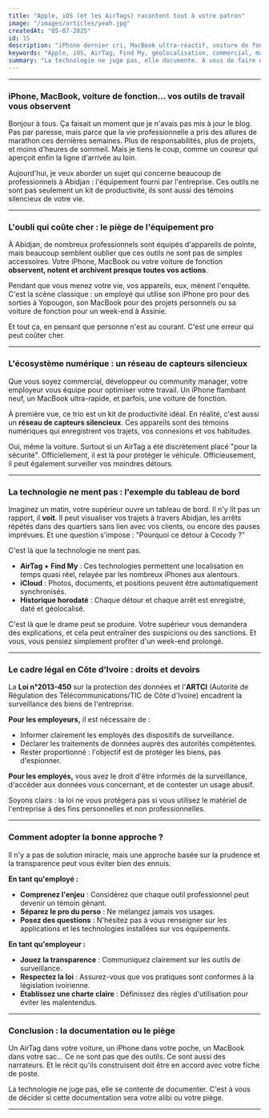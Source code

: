 ```yaml
---
title: "Apple, iOS (et les AirTags) racontent tout à votre patron"
image: "/images/articles/yeah.jpg"
createdAt: "05-07-2025"
id: 15
description: "iPhone dernier cri, MacBook ultra-réactif, voiture de fonction... tous connectés dans un écosystème Apple avec le compte iCloud de l'entreprise. Et cette petite pastille discrète sur le tableau de bord qui suit religieusement tous vos déplacements. Guide pratique pour éviter les surprises technologiques."
keywords: "Apple, iOS, AirTag, Find My, géolocalisation, commercial, matériel professionnel, protection données, ARTCI, surveillance"
summary: "La technologie ne juge pas, elle documente. À vous de faire en sorte que cette documentation raconte la bonne histoire."
---
```

---
### **iPhone, MacBook, voiture de fonction… vos outils de travail vous observent**

Bonjour à tous. Ça faisait un moment que je n'avais pas mis à jour le blog. Pas par paresse, mais parce que la vie professionnelle a pris des allures de marathon ces dernières semaines. Plus de responsabilités, plus de projets, et moins d'heures de sommeil. Mais je tiens le coup, comme un coureur qui aperçoit enfin la ligne d'arrivée au loin.

Aujourd'hui, je veux aborder un sujet qui concerne beaucoup de professionnels à Abidjan : l'équipement fourni par l'entreprise. Ces outils ne sont pas seulement un kit de productivité, ils sont aussi des témoins silencieux de votre vie.

---
### **L'oubli qui coûte cher : le piège de l'équipement pro**

À Abidjan, de nombreux professionnels sont équipés d'appareils de pointe, mais beaucoup semblent oublier que ces outils ne sont pas de simples accessoires. Votre iPhone, MacBook ou votre voiture de fonction **observent, notent et archivent presque toutes vos actions**.

Pendant que vous menez votre vie, vos appareils, eux, mènent l'enquête. C'est la scène classique : un employé qui utilise son iPhone pro pour des sorties à Yopougon, son MacBook pour des projets personnels ou sa voiture de fonction pour un week-end à Assinie.

Et tout ça, en pensant que personne n'est au courant. C'est une erreur qui peut coûter cher.

---
### **L'écosystème numérique : un réseau de capteurs silencieux**

Que vous soyez commercial, développeur ou community manager, votre employeur vous équipe pour optimiser votre travail. Un iPhone flambant neuf, un MacBook ultra-rapide, et parfois, une voiture de fonction.

À première vue, ce trio est un kit de productivité idéal. En réalité, c'est aussi un **réseau de capteurs silencieux**. Ces appareils sont des témoins numériques qui enregistrent vos trajets, vos connexions et vos habitudes.

Oui, même la voiture. Surtout si un AirTag a été discrètement placé "pour la sécurité". Officiellement, il est là pour protéger le véhicule. Officieusement, il peut également surveiller vos moindres détours.

---
### **La technologie ne ment pas : l'exemple du tableau de bord**

Imaginez un matin, votre supérieur ouvre un tableau de bord. Il n'y lit pas un rapport, il **voit**. Il peut visualiser vos trajets à travers Abidjan, les arrêts répétés dans des quartiers sans lien avec vos clients, ou encore des pauses imprévues. Et une question s'impose : "Pourquoi ce détour à Cocody ?"

C'est là que la technologie ne ment pas.
* **AirTag + Find My** : Ces technologies permettent une localisation en temps quasi réel, relayée par les nombreux iPhones aux alentours.
* **iCloud** : Photos, documents, et positions peuvent être automatiquement synchronisés.
* **Historique horodaté** : Chaque détour et chaque arrêt est enregistré, daté et géolocalisé.

C'est là que le drame peut se produire. Votre supérieur vous demandera des explications, et cela peut entraîner des suspicions ou des sanctions. Et vous, vous pensiez simplement profiter d'un week-end prolongé.

---
### **Le cadre légal en Côte d’Ivoire : droits et devoirs**

La **Loi n°2013-450** sur la protection des données et l'**ARTCI** (Autorité de Régulation des Télécommunications/TIC de Côte d'Ivoire) encadrent la surveillance des biens de l'entreprise.

**Pour les employeurs,** il est nécessaire de :
* Informer clairement les employés des dispositifs de surveillance.
* Déclarer les traitements de données auprès des autorités compétentes.
* Rester proportionné : l'objectif est de protéger les biens, pas d'espionner.

**Pour les employés,** vous avez le droit d'être informés de la surveillance, d'accéder aux données vous concernant, et de contester un usage abusif.

Soyons clairs : la loi ne vous protégera pas si vous utilisez le matériel de l'entreprise à des fins personnelles et non professionnelles.

---
### **Comment adopter la bonne approche ?**

Il n'y a pas de solution miracle, mais une approche basée sur la prudence et la transparence peut vous éviter bien des ennuis.

**En tant qu'employé :**
* **Comprenez l'enjeu** : Considérez que chaque outil professionnel peut devenir un témoin gênant.
* **Séparez le pro du perso** : Ne mélangez jamais vos usages.
* **Posez des questions** : N'hésitez pas à vous renseigner sur les applications et les technologies installées sur vos équipements.

**En tant qu'employeur :**
* **Jouez la transparence** : Communiquez clairement sur les outils de surveillance.
* **Respectez la loi** : Assurez-vous que vos pratiques sont conformes à la législation ivoirienne.
* **Établissez une charte claire** : Définissez des règles d'utilisation pour éviter les malentendus.

---
### **Conclusion : la documentation ou le piège**

Un AirTag dans votre voiture, un iPhone dans votre poche, un MacBook dans votre sac... Ce ne sont pas que des outils. Ce sont aussi des narrateurs. Et le récit qu'ils construisent doit être en accord avec votre fiche de poste.

La technologie ne juge pas, elle se contente de documenter. C'est à vous de décider si cette documentation sera votre alibi ou votre piège.

***